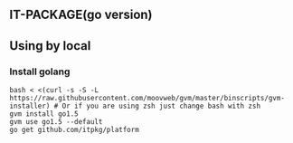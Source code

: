 IT-PACKAGE(go version)
--------------------------------

## Using by local

### Install golang
    bash < <(curl -s -S -L https://raw.githubusercontent.com/moovweb/gvm/master/binscripts/gvm-installer) # Or if you are using zsh just change bash with zsh
    gvm install go1.5
    gvm use go1.5 --default
    go get github.com/itpkg/platform
    

